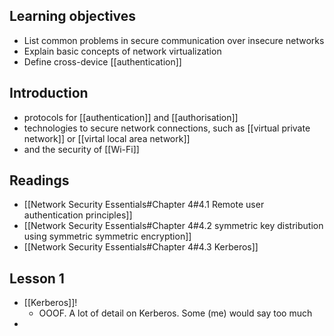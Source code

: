 ## Learning objectives
- List common problems in secure communication over insecure networks
- Explain basic concepts of network virtualization
- Define cross-device [[authentication]]

## Introduction
- protocols for [[authentication]] and [[authorisation]]
- technologies to secure network connections, such as [[virtual private network]] or [[virtal local area network]]
- and the security of [[Wi-Fi]]

## Readings
- [[Network Security Essentials#Chapter 4#4.1 Remote user authentication principles]]
- [[Network Security Essentials#Chapter 4#4.2 symmetric key distribution using symmetric symmetric encryption]]
-  [[Network Security Essentials#Chapter 4#4.3 Kerberos]]

## Lesson 1
- [[Kerberos]]!
	- OOOF. A lot of detail on Kerberos. Some (me) would say too much
- 